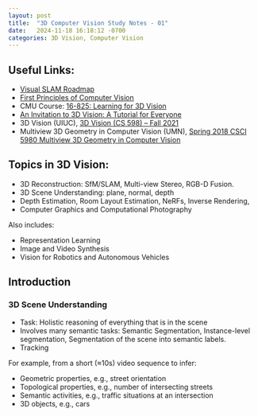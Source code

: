 ```yaml
---
layout: post
title:  "3D Computer Vision Study Notes - 01"
date:   2024-11-18 16:18:12 -0700
categories: 3D Vision, Computer Vision
---
```


## Useful Links:
- [Visual SLAM Roadmap](https://github.com/changh95/visual-slam-roadmap)
- [First Principles of Computer Vision](https://fpcv.cs.columbia.edu/)
- CMU Course: [16-825: Learning for 3D Vision](https://learning3d.github.io/schedule.html)
- [An Invitation to 3D Vision: A Tutorial for Everyone](https://github.com/mint-lab/3dv_tutorial)
- 3D Vision (UIUC), [3D Vision (CS 598) – Fall 2021](https://courses.grainger.illinois.edu/cs598dwh/fa2021/)
- Multiview 3D Geometry in Computer Vision (UMN), [Spring 2018 CSCI 5980 Multiview 3D Geometry in Computer Vision](https://www-users.cse.umn.edu/~hspark/CSci5980/csci5980_3dvision.html)

## Topics in 3D Vision:
- 3D Reconstruction: SfM/SLAM, Multi-view Stereo, RGB-D Fusion.
- 3D Scene Understanding: plane, normal, depth
- Depth Estimation, Room Layout Estimation, NeRFs, Inverse Rendering, 
- Computer Graphics and Computational Photography

Also includes:
- Representation Learning
- Image and Video Synthesis
- Vision for Robotics and Autonomous Vehicles


## Introduction

### 3D Scene Understanding

- Task: Holistic reasoning of everything that is in the scene
- Involves many semantic tasks: Semantic Segmentation, Instance-level segmentation, Segmentation of the scene into semantic labels.
- Tracking

For example, from a short (≈10s) video sequence to infer:
- Geometric properties, e.g., street orientation
- Topological properties, e.g., number of intersecting streets
- Semantic activities, e.g., traffic situations at an intersection
- 3D objects, e.g., cars
